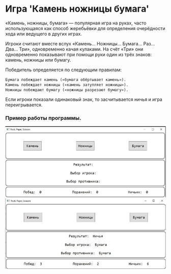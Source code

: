# Игра 'Камень ножницы бумага'

«Камень, ножницы, бумага» — популярная игра на руках, часто использующаяся как способ жеребьёвки для определения очерёдности хода или ведущего в других играх. 

Игроки считают вместе вслух «Камень… Ножницы… Бумага… Раз… Два… Три», одновременно качая кулаками.
На счёт «Три» они одновременно показывают при помощи руки один из трёх знаков: камень, ножницы или бумагу. 

Победитель определяется по следующим правилам:

    Бумага побеждает камень («бумага обёртывает камень»).
    Камень побеждает ножницы («камень затупляет ножницы»).
    Ножницы побеждают бумагу («ножницы разрезают бумагу»).

Если игроки показали одинаковый знак, то засчитывается ничья и игра переигрывается. 

### Пример работы программы.
![Пример работы программы](RockPaperScissorsApp/Images/image02.jpg)
![Пример работы программы](RockPaperScissorsApp/Images/image01.jpg)
